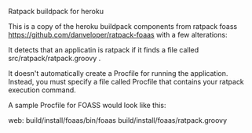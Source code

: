 Ratpack buildpack for heroku

This is a copy of the heroku buildpack components from ratpack foass https://github.com/danveloper/ratpack-foaas with a few alterations:

It detects that an applicatin is ratpack if it finds a file called src/ratpack/ratpack.groovy .

It doesn't automatically create a Procfile for running the application. Instead, you must specify a file called Procfile that contains your ratpack execution command. 

A sample Procfile for FOASS would look like this:

web: build/install/foaas/bin/foaas build/install/foaas/ratpack.groovy
